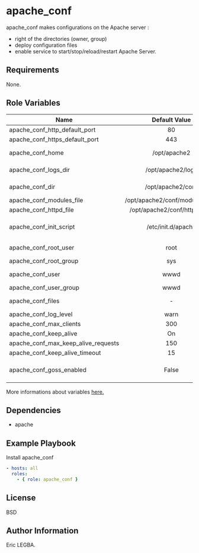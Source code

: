 apache_conf
=========

apache_conf makes configurations on the Apache server : 
  - right of the directories (owner, group)
  - deploy configuration files
  - enable service to start/stop/reload/restart Apache Server.

Requirements
------------

None.

Role Variables
--------------
 
| Name	        | Default Value	| Description|
| ------------- |:-------------:| ----------:|
|apache_conf_http_default_port|80|HTTP Port|
|apache_conf_https_default_port|443|HTTPS Port|
|apache_conf_home|/opt/apache2|Installation directory for the current version of Apache|
|apache_conf_logs_dir|/opt/apache2/logs|Directory containing Apache's log files|
|apache_conf_dir|/opt/apache2/conf|Directory containing Apache's configuration files|
|apache_conf_modules_file|/opt/apache2/conf/modules.conf|List of the modules|
|apache_conf_httpd_file|/opt/apache2/conf/httpd.conf|HTTPD configuration file|
|apache_conf_init_script|/etc/init.d/apache|Script to control Apache server (start/stop/restart/reload)|
|apache_conf_root_user|root|Owner of the Apache's directories|
|apache_conf_root_group|sys|Owner's group|
|apache_conf_user|wwwd|Dedicated user to run the httpd daemon|
|apache_conf_user_group|wwwd|Dedicated user's group|
|apache_conf_files|-|List of configuration's files which will be deployed|
|apache_conf_log_level|warn|Log levels|
|apache_conf_max_clients|300|Maximum client|
|apache_conf_keep_alive|On|Keep alive configuration|
|apache_conf_max_keep_alive_requests|150|Max keep alive requests|
|apache_conf_keep_alive_timeout|15|Keep alive timeout|
|apache_conf_goss_enabled|False|Enable(True)/Disable(False) [Goss](https://github.com/aelsabbahy/goss) checking after execution of playbook.|

More informations about variables [here.](https://github.com/eleongithub/ansible/blob/it_1/projects/roles/apache_conf/defaults/main.yml)

Dependencies
------------

- apache

Example Playbook
----------------

Install apache_conf
```yaml
- hosts: all
  roles:
    - { role: apache_conf }
```

License
-------

BSD

Author Information
------------------
Eric LEGBA.
